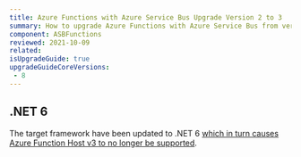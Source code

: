 ```yaml
---
title: Azure Functions with Azure Service Bus Upgrade Version 2 to 3
summary: How to upgrade Azure Functions with Azure Service Bus from version 2 to 3
component: ASBFunctions
reviewed: 2021-10-09
related:
isUpgradeGuide: true
upgradeGuideCoreVersions:
 - 8
---
```


## .NET 6

The target framework have been updated to .NET 6 [which in turn causes Azure Function Host v3 to no longer be supported](https://docs.microsoft.com/en-us/azure/azure-functions/dotnet-isolated-process-guide#supported-versions).
